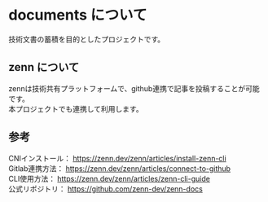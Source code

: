 # documents について

技術文書の蓄積を目的としたプロジェクトです。  

## zenn について

zennは技術共有プラットフォームで、github連携で記事を投稿することが可能です。  
本プロジェクトでも連携して利用します。  

## 参考  
CNIインストール： https://zenn.dev/zenn/articles/install-zenn-cli  
Gitlab連携方法： https://zenn.dev/zenn/articles/connect-to-github  
CLI使用方法： https://zenn.dev/zenn/articles/zenn-cli-guide  
公式リポジトリ： https://github.com/zenn-dev/zenn-docs  